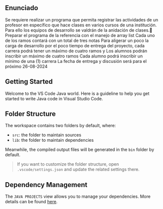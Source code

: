 ## Enunciado

Se requiere realizar un programa que permita registrar las actividades de un profesor en específico que hace clases en varios cursos de una institución. Para ello los equipos de desarrollo se valdrán de la anidación de clases.
Preparar el programa de la referencia con el manejo de array list 
Cada uno de los ramos contará con un total de tres notas
Para aligerar un poco la carga de desarrollo por el poco tiempo de entrega del proyecto, cada carrera podrá tener un máximo de cuatro ramos y 
Los alumnos podrán inscribir un máximo de cuatro ramos 
Cada alumno podrá inscribir un mínimo de una (1) carrera
La fecha de entrega y discusión será para el próximo 26-08-2024

## Getting Started

Welcome to the VS Code Java world. Here is a guideline to help you get started to write Java code in Visual Studio Code.

## Folder Structure

The workspace contains two folders by default, where:

- `src`: the folder to maintain sources
- `lib`: the folder to maintain dependencies

Meanwhile, the compiled output files will be generated in the `bin` folder by default.

> If you want to customize the folder structure, open `.vscode/settings.json` and update the related settings there.

## Dependency Management

The `JAVA PROJECTS` view allows you to manage your dependencies. More details can be found [here](https://github.com/microsoft/vscode-java-dependency#manage-dependencies).
